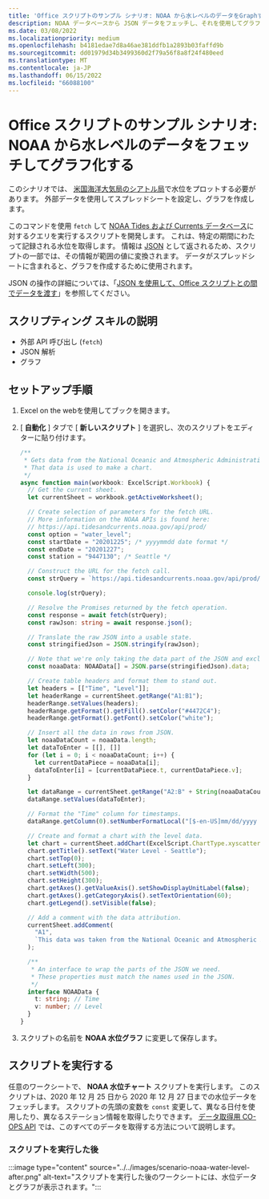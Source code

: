 ```yaml
---
title: 'Office スクリプトのサンプル シナリオ: NOAA から水レベルのデータをGraphする'
description: NOAA データベースから JSON データをフェッチし、それを使用してグラフを作成するサンプル。
ms.date: 03/08/2022
ms.localizationpriority: medium
ms.openlocfilehash: b4181edae7d8a46ae381ddfb1a2893b03faffd9b
ms.sourcegitcommit: dd01979d34b3499360d2f79a56f8a8f24f480eed
ms.translationtype: MT
ms.contentlocale: ja-JP
ms.lasthandoff: 06/15/2022
ms.locfileid: "66088100"
---
```

# <a name="office-scripts-sample-scenario-fetch-and-graph-water-level-data-from-noaa"></a>Office スクリプトのサンプル シナリオ: NOAA から水レベルのデータをフェッチしてグラフ化する

このシナリオでは、 [米国海洋大気局のシアトル局](https://tidesandcurrents.noaa.gov/stationhome.html?id=9447130)で水位をプロットする必要があります。 外部データを使用してスプレッドシートを設定し、グラフを作成します。

このコマンドを使用 `fetch` して [NOAA Tides および Currents データベース](https://tidesandcurrents.noaa.gov/)に対するクエリを実行するスクリプトを開発します。 これは、特定の期間にわたって記録される水位を取得します。 情報は [JSON](https://www.w3schools.com/whatis/whatis_json.asp) として返されるため、スクリプトの一部では、その情報が範囲の値に変換されます。 データがスプレッドシートに含まれると、グラフを作成するために使用されます。

JSON の操作の詳細については、「[JSON を使用して、Office スクリプトとの間でデータを渡す](../../develop/use-json.md)」を参照してください。

## <a name="scripting-skills-covered"></a>スクリプティング スキルの説明

- 外部 API 呼び出し (`fetch`)
- JSON 解析
- グラフ

## <a name="setup-instructions"></a>セットアップ手順

1. Excel on the webを使用してブックを開きます。

1. [ **自動化** ] タブで [ **新しいスクリプト** ] を選択し、次のスクリプトをエディターに貼り付けます。

    ```TypeScript
    /**
     * Gets data from the National Oceanic and Atmospheric Administration's Tides and Currents database. 
     * That data is used to make a chart.
     */
    async function main(workbook: ExcelScript.Workbook) {
      // Get the current sheet.
      let currentSheet = workbook.getActiveWorksheet();
    
      // Create selection of parameters for the fetch URL.
      // More information on the NOAA APIs is found here: 
      // https://api.tidesandcurrents.noaa.gov/api/prod/
      const option = "water_level";
      const startDate = "20201225"; /* yyyymmdd date format */
      const endDate = "20201227";
      const station = "9447130"; /* Seattle */
    
      // Construct the URL for the fetch call.
      const strQuery = `https://api.tidesandcurrents.noaa.gov/api/prod/datagetter?product=${option}&begin_date=${startDate}&end_date=${endDate}&datum=MLLW&station=${station}&units=english&time_zone=gmt&application=NOS.COOPS.TAC.WL&format=json`;
    
      console.log(strQuery);
    
      // Resolve the Promises returned by the fetch operation.
      const response = await fetch(strQuery);
      const rawJson: string = await response.json();
    
      // Translate the raw JSON into a usable state.
      const stringifiedJson = JSON.stringify(rawJson);
    
      // Note that we're only taking the data part of the JSON and excluding the metadata.
      const noaaData: NOAAData[] = JSON.parse(stringifiedJson).data;
    
      // Create table headers and format them to stand out.
      let headers = [["Time", "Level"]];
      let headerRange = currentSheet.getRange("A1:B1");
      headerRange.setValues(headers);
      headerRange.getFormat().getFill().setColor("#4472C4");
      headerRange.getFormat().getFont().setColor("white");
    
      // Insert all the data in rows from JSON.
      let noaaDataCount = noaaData.length;
      let dataToEnter = [[], []]
      for (let i = 0; i < noaaDataCount; i++) {
        let currentDataPiece = noaaData[i];
        dataToEnter[i] = [currentDataPiece.t, currentDataPiece.v];
      }
    
      let dataRange = currentSheet.getRange("A2:B" + String(noaaDataCount + 1)); /* +1 to account for the title row */
      dataRange.setValues(dataToEnter);
    
      // Format the "Time" column for timestamps.
      dataRange.getColumn(0).setNumberFormatLocal("[$-en-US]mm/dd/yyyy hh:mm AM/PM;@");
    
      // Create and format a chart with the level data.
      let chart = currentSheet.addChart(ExcelScript.ChartType.xyscatterSmooth, dataRange);
      chart.getTitle().setText("Water Level - Seattle");
      chart.setTop(0);
      chart.setLeft(300);
      chart.setWidth(500);
      chart.setHeight(300);
      chart.getAxes().getValueAxis().setShowDisplayUnitLabel(false);
      chart.getAxes().getCategoryAxis().setTextOrientation(60);
      chart.getLegend().setVisible(false);
    
      // Add a comment with the data attribution.
      currentSheet.addComment(
        "A1",
        `This data was taken from the National Oceanic and Atmospheric Administration's Tides and Currents database on ${new Date(Date.now())}.`
      );
    
      /**
       * An interface to wrap the parts of the JSON we need.
       * These properties must match the names used in the JSON.
       */ 
      interface NOAAData {
        t: string; // Time
        v: number; // Level
      }
    }
    ```

1. スクリプトの名前を **NOAA 水位グラフ** に変更して保存します。

## <a name="running-the-script"></a>スクリプトを実行する

任意のワークシートで、 **NOAA 水位チャート** スクリプトを実行します。 このスクリプトは、2020 年 12 月 25 日から 2020 年 12 月 27 日までの水位データをフェッチします。 スクリプトの先頭の変数を `const` 変更して、異なる日付を使用したり、異なるステーション情報を取得したりできます。 [データ取得用 CO-OPS API](https://api.tidesandcurrents.noaa.gov/api/prod/) では、このすべてのデータを取得する方法について説明します。

### <a name="after-running-the-script"></a>スクリプトを実行した後

:::image type="content" source="../../images/scenario-noaa-water-level-after.png" alt-text="スクリプトを実行した後のワークシートには、水位データとグラフが表示されます。":::
